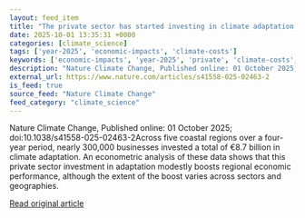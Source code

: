 ```yaml
---
layout: feed_item
title: "The private sector has started investing in climate adaptation with positive effects for regional economies"
date: 2025-10-01 13:35:31 +0000
categories: [climate_science]
tags: ['year-2025', 'economic-impacts', 'climate-costs']
keywords: ['economic-impacts', 'year-2025', 'private', 'climate-costs', 'started', 'sector']
description: "Nature Climate Change, Published online: 01 October 2025; doi:10"
external_url: https://www.nature.com/articles/s41558-025-02463-2
is_feed: true
source_feed: "Nature Climate Change"
feed_category: "climate_science"
---
```


Nature Climate Change, Published online: 01 October 2025; doi:10.1038/s41558-025-02463-2Across five coastal regions over a four-year period, nearly 300,000 businesses invested a total of €8.7 billion in climate adaptation. An econometric analysis of these data shows that this private sector investment in adaptation modestly boosts regional economic performance, although the extent of the boost varies across sectors and geographies.

[Read original article](https://www.nature.com/articles/s41558-025-02463-2)
